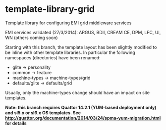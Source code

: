 template-library-grid
=====================

Template library for configuring EMI grid middleware services

EMI services validated (27/3/2014): ARGUS, BDII, CREAM CE, DPM, LFC, UI, WN (others coming soon)

Starting with this branch, the template layout has been slightly modified to be inline
with other template libraries. In particular the following namespaces (directories) have
been renamed:

- glite -> personality
- common -> feature
- machine-types -> machine-types/grid
- defaults/glite -> defaults/grid

Usually, only the machine-types change should have an impact on site templates.

__Note: this branch requires Quattor 14.2.1 (YUM-based deployment only) and sl5.x or sl6.x OS templates. See http://quattor.org/documentation/2014/03/24/spma-yum-migration.html for
details__
